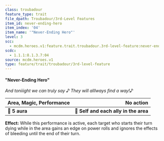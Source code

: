 ```yaml
---
class: troubadour
feature_type: trait
file_dpath: Troubadour/3rd-Level Features
item_id: never-ending-hero
item_index: '04'
item_name: '"Never-Ending Hero"'
level: 3
scc:
  - mcdm.heroes.v1:feature.trait.troubadour.3rd-level-feature:never-ending-hero
scdc:
  - 1.1.1:8.1.3.7:04
source: mcdm.heroes.v1
type: feature/trait/troubadour/3rd-level-feature
---
```


#### "Never-Ending Hero"

*And toniiight we can truly say ♪ They will alllways find a way!♪*

| **Area, Magic, Performance** |                         **No action** |
| ---------------------------- | ------------------------------------: |
| **📏 5 aura**                | **🎯 Self and each ally in the area** |

**Effect:** While this performance is active, each target who starts their turn dying while in the area gains an edge on power rolls and ignores the effects of bleeding until the end of their turn.
